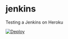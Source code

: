 # jenkins
Testing a Jenkins on Heroku

[![Deploy](https://www.herokucdn.com/deploy/button.svg)](https://heroku.com/deploy?template=https://github.com/tabesfdc/jenkins)
